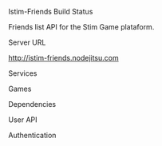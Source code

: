 Istim-Friends
Build Status

Friends list API for the Stim Game plataform.

Server URL

http://istim-friends.nodejitsu.com

Services

Games


Dependencies

User API

Authentication
